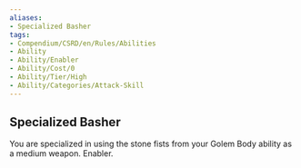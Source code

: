```yaml
---
aliases:
- Specialized Basher
tags:
- Compendium/CSRD/en/Rules/Abilities
- Ability
- Ability/Enabler
- Ability/Cost/0
- Ability/Tier/High
- Ability/Categories/Attack-Skill
---
```


  
## Specialized Basher  
You are specialized in using the stone fists from your Golem Body ability as a medium weapon. Enabler.